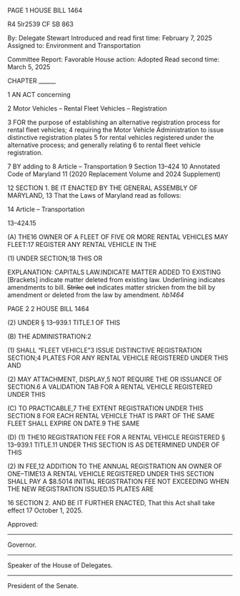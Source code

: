 PAGE 1
HOUSE BILL 1464

R4 5lr2539
CF SB 863

By: Delegate Stewart
Introduced and read first time: February 7, 2025
Assigned to: Environment and Transportation

Committee Report: Favorable
House action: Adopted
Read second time: March 5, 2025

CHAPTER ______

1 AN ACT concerning

2 Motor Vehicles – Rental Fleet Vehicles – Registration

3 FOR the purpose of establishing an alternative registration process for rental fleet vehicles;
4 requiring the Motor Vehicle Administration to issue distinctive registration plates
5 for rental vehicles registered under the alternative process; and generally relating
6 to rental fleet vehicle registration.

7 BY adding to
8 Article – Transportation
9 Section 13–424
10 Annotated Code of Maryland
11 (2020 Replacement Volume and 2024 Supplement)

12 SECTION 1. BE IT ENACTED BY THE GENERAL ASSEMBLY OF MARYLAND,
13 That the Laws of Maryland read as follows:

14 Article – Transportation

13–424.15

(A) THE16 OWNER OF A FLEET OF FIVE OR MORE RENTAL VEHICLES MAY
FLEET:17 REGISTER ANY RENTAL VEHICLE IN THE

(1) UNDER SECTION;18 THIS OR

EXPLANATION: CAPITALS LAW.INDICATE MATTER ADDED TO EXISTING
[Brackets] indicate matter deleted from existing law.
Underlining indicates amendments to bill.
~~Strike~~ ~~out~~ indicates matter stricken from the bill by amendment or deleted from the law by
amendment. *hb1464*

PAGE 2
2 HOUSE BILL 1464

(2) UNDER § 13–939.1 TITLE.1 OF THIS

(B) THE ADMINISTRATION:2

(1) SHALL “FLEET VEHICLE”3 ISSUE DISTINCTIVE REGISTRATION
SECTION;4 PLATES FOR ANY RENTAL VEHICLE REGISTERED UNDER THIS AND

(2) MAY ATTACHMENT, DISPLAY,5 NOT REQUIRE THE OR ISSUANCE OF
SECTION.6 A VALIDATION TAB FOR A RENTAL VEHICLE REGISTERED UNDER THIS

(C) TO PRACTICABLE,7 THE EXTENT REGISTRATION UNDER THIS SECTION
8 FOR EACH RENTAL VEHICLE THAT IS PART OF THE SAME FLEET SHALL EXPIRE ON
DATE.9 THE SAME

(D) (1) THE10 REGISTRATION FEE FOR A RENTAL VEHICLE REGISTERED
§ 13–939.1 TITLE.11 UNDER THIS SECTION IS AS DETERMINED UNDER OF THIS

(2) IN FEE,12 ADDITION TO THE ANNUAL REGISTRATION AN OWNER OF
ONE–TIME13 A RENTAL VEHICLE REGISTERED UNDER THIS SECTION SHALL PAY A
$8.5014 INITIAL REGISTRATION FEE NOT EXCEEDING WHEN THE NEW REGISTRATION
ISSUED.15 PLATES ARE

16 SECTION 2. AND BE IT FURTHER ENACTED, That this Act shall take effect
17 October 1, 2025.

Approved:

________________________________________________________________________________
Governor.

________________________________________________________________________________
Speaker of the House of Delegates.

________________________________________________________________________________
President of the Senate.
